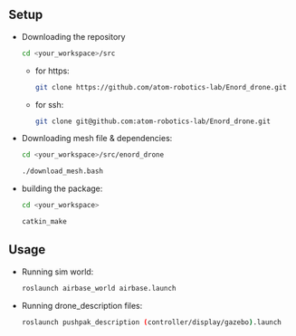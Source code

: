 ## Setup

- Downloading the repository
    ```sh
    cd <your_workspace>/src
    ```
    - for https:
        ```sh
        git clone https://github.com/atom-robotics-lab/Enord_drone.git
        ```
    - for ssh:
        ```sh
        git clone git@github.com:atom-robotics-lab/Enord_drone.git
        ```

- Downloading mesh file & dependencies:
    ```sh
    cd <your_workspace>/src/enord_drone
    ```
    ```sh
    ./download_mesh.bash
    ```
- building the package:
    ```sh
    cd <your_workspace>
    ```
    ```sh
    catkin_make
    ```

## Usage

- Running sim world:
    ```sh
    roslaunch airbase_world airbase.launch
    ```
- Running drone_description files:
    ```sh
    roslaunch pushpak_description (controller/display/gazebo).launch
    ```
